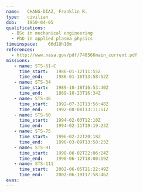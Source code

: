 ```yaml
---
name:	CHANG-DIAZ, Franklin R.
type:	civilian
dob:	1950-04-05
qualifications:
  - BSc in mechanical engineering
  - PhD in applied plasma physics
timeinspace:	66d18h16m
references:
  - http://www.nasa.gov/pdf/740566main_current.pdf
missions:
   - name: STS-61-C
     time_start:   1986-01-12T11:55Z
     time_end:     1986-01-18T13:58:52Z
   - name: STS-34
     time_start:   1989-10-18T16:53:40Z
     time_end:     1989-10-23T16:34Z
   - name: STS-46
     time_start:   1992-07-31T13:56:48Z
     time_end:     1992-08-08T13:11:51Z
   - name: STS-60
     time_start:   1994-02-03T12:10Z
     time_end:     1994-02-11T19:19:23Z
   - name: STS-75
     time_start:   1996-02-22T20:18Z
     time_end:     1996-03-09T13:58:23Z
   - name: STS-91
     time_start:   1998-06-02T22:06:24Z
     time_end:     1998-06-12T18:00:19Z
   - name: STS-111
     time_start:   2002-06-05T21:22:49Z
     time_end:     2002-06-19T17:58:46Z
evas:
---
```


